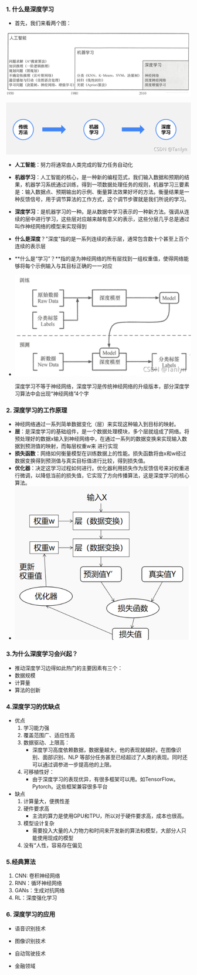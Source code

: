### 1. 什么是深度学习

- 首先，我们来看两个图：

![深度学习引言1](../%E5%9B%BE%E7%89%87/%E6%B7%B1%E5%BA%A6%E5%AD%A6%E4%B9%A0%E5%BC%95%E8%A8%801.png)

![img](../%E5%9B%BE%E7%89%87/watermark,type_ZHJvaWRzYW5zZmFsbGJhY2s,shadow_50,text_Q1NETiBAVGFubHlu,size_20,color_FFFFFF,t_70,g_se,x_16.png)

- **人工智能**：努力将通常由人类完成的智力任务自动化

- **机器学习**：人工智能的核心，是一种新的编程范式，我们输入数据和预期的结果，机器学习系统通过训练，得到一项数据处理任务的规则，机器学习三要素是：输入数据点、预期输出的示例、衡量算法效果好坏的方法。衡量结果是一种反馈信号，用于调节算法的工作方式，这个调节步骤就是我们所说的学习。

- **深度学习**：是机器学习的一种。是从数据中学习表示的一种新方法。强调从连续的层中进行学习，这些层对应越来越有意义的表示，这些分层几乎总是通过叫作神经网络的模型来实现得到

- **什么是深度**？"深度"指的是一系列连续的表示层，通常包含数十个甚至上百个连续的表示层

- **什么是“学习”？**指的是为神经网络的所有层找到一组权重值，使得网络能够将每个示例输入与其目标正确的一一对应

- ![img](../%E5%9B%BE%E7%89%87/watermark,type_ZHJvaWRzYW5zZmFsbGJhY2s,shadow_50,text_Q1NETiBAVGFubHlu,size_20,color_FFFFFF,t_70,g_se,x_16-16431658755884.png)

  深度学习不等于神经网络，深度学习是传统神经网络的升级版本，部分深度学习算法中会出现“神经网络”4个字



### 2. 深度学习的工作原理

- 神经网络通过一系列简单数据变化（层）来实现这种输入到目标的映射。
- **层**：是深度学习的基础组件，是一个数据处理模块，多个层就组成了网络。将预处理好的数据x输入到神经网络中，在通过一系列的数据变换来实现输入数据到预测值的映射，而每层权重w来 进行实现
- **损失函数**：网络如何衡量模型在训练数据上的性能。损失函数将由x和w经过数据变换得到预测值与真实目标值进行比较，得到损失值。
- **优化器**：决定这学习过程如何进行。优化器利用损失作为反馈信号来对权重进行微调，以降低当前的损失值，它实现了方向传播算法，这是深度学习的核心算法。
- ![image-20220126110519041](../%E5%9B%BE%E7%89%87/image-20220126110519041.png)

### 3.为什么深度学习会兴起？

- 推动深度学习边得如此热门的主要因素有三个：
- 数据规模
- 计算量
- 算法的创新

### 4.深度学习的优缺点

- 优点
  1. 学习能力强
  2. 覆盖范围广、适应性高
  3. 数据驱动、上限高：
     - 深度学习高度依赖数据，数据量越大，他的表现就越好。在图像识别、面部识别、NLP 等部分任务甚至已经超过了人类的表现。同时还可以通过调参进一步提高他的上限。
  4. 可移植性好：
     - 由于深度学习的表现优异，有很多框架可以用。如TensorFlow。Pytorch。这些框架兼容很多平台
- 缺点
  1. 计算量大，便携性差
  2. 硬件要求高
     - 主流的算力是使用GPU和TPU，所以对于硬件要求高，成本也很高。
  3. 模型设计复杂
     - 需要投入大量的人力物力和时间来开发新的算法和模型，大部分人只能使用现成的模型
  4. 没有“人性，容易存在偏见



### 5.经典算法

1. CNN: 卷积神经网络
2. RNN：循环神经网络
3. GANs：生成对抗网络
4. RL：深度强化学习

### 6. 深度学习的应用

- 语音识别技术

- 图像识别技术

- 自动驾驶技术

- 金融领域

  